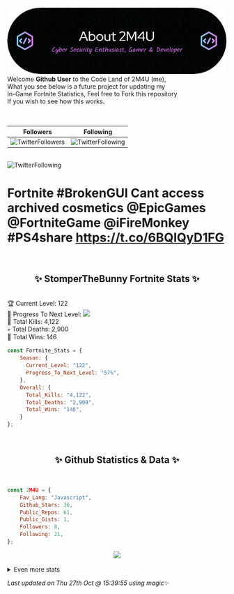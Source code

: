 
  ![Header](./src/github-banner.png)
  <br>
  Welcome **Github User** to the Code Land of 2M4U (me),<br>
  What you see below is a future project for updating my<br>
  In-Game Fortnite Statistics, Feel free to Fork this repository<br>
  If you wish to see how this works.
  <br><br>
  <br>
  
  | Followers  | Following |
  | ---------- |:---------:|
  | ![TwitterFollowers](https://img.shields.io/badge/Twitter%20Followers-80-blue)  | ![TwitterFollowing](https://img.shields.io/badge/Twitter%20Following-217-blue)  |


  <br>![TwitterFollowing](https://img.shields.io/badge/Latest%20Tweet--blue)<br>
  # Fortnite #BrokenGUI Cant access archived cosmetics @EpicGames @FortniteGame @iFireMonkey #PS4share https://t.co/6BQIQyD1FG
   
  <br><h2 align="center"> ✨ StomperTheBunny Fortnite Stats ✨</h2><br>
  🏆 Current Level: 122<br>
  🎉 Progress To Next Level: ![](https://geps.dev/progress/57)<br>
  🎯 Total Kills: 4,122<br>
  💀 Total Deaths: 2,900<br>
  👑 Total Wins: 146<br>

```js
const Fortnite_Stats = {
    Season: {    
      Current_Level: "122",
      Progress_To_Next_Level: "57%",
    },
    Overall: {
      Total_Kills: "4,122",
      Total_Deaths: "2,900",
      Total_Wins: "146",
    }
}; 
```


<br><h2 align="center"> ✨ Github Statistics & Data ✨</h2><br>

```js
const 2M4U = {
    Fav_Lang: "Javascript",
    Github_Stars: 36,
    Public_Repos: 61,
    Public_Gists: 1,
    Followers: 8,
    Following: 21,
}; 
```

<p align="center">
<img src="https://github-readme-streak-stats.herokuapp.com/?user=2M4U&theme=tokyonight">
</p>
<details>
  <summary>
      Even more stats
  </summary>
  <p align="center">
    <img src="https://github-profile-trophy.vercel.app/?username=2M4U&theme=dracula">
    <img src="https://github-readme-stats.vercel.app/api?username=2M4U&theme=tokyonight&count_private=true&show_icons=true&include_all_commits=true">
  </p>
</details>

<!-- Last updated on Thu Oct 27 2022 15:39:55 GMT+0000 (Coordinated Universal Time) ;-;-->
<i>Last updated on  Thu 27th Oct @ 15:39:55 using magic</i>✨